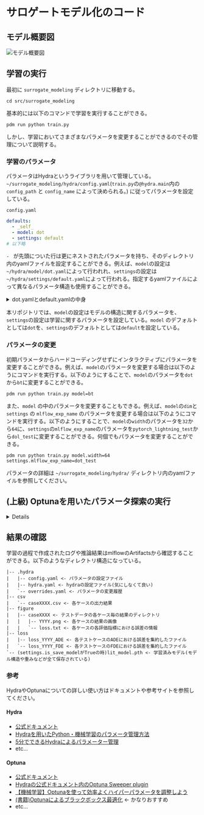 # サロゲートモデル化のコード

## モデル概要図
![モデル概要図](https://github.com/naoto120424/mazda_cae/blob/2d177f5419f90ea731c8c29f21e6470ad5103ba8/img/nets.svg)


## 学習の実行
最初に `surrogate_modeling` ディレクトリに移動する。
```
cd src/surrogate_modeling
```

基本的には以下のコマンドで学習を実行することができる。
```
pdm run python train.py
```

しかし、学習においてさまざまなパラメータを変更することができるのでその管理について説明する。

### 学習のパラメータ
パラメータはHydraというライブラリを用いて管理している。`~/surrogate_modeling/hydra/config.yaml`(`train.py`の`@hydra.main`内の `config_path` と `config_name` によって決められる。) に従ってパラメータを設定している。

`config.yaml`
```yaml
defaults:
  - _self_
  - model: dot
  - settings: default
# 以下略
```

`- ` が先頭についた行は更にネストされたパラメータを持ち、そのディレクトリ内のyamlファイルを設定することができる。例えば、`model`の設定は`~/hydra/model/dot.yaml`によって行われれ、`settings`の設定は`~/hydra/settings/default.yaml`によって行われる。指定するyamlファイルによって異なるパラメータ構造も使用することができる。

<details>
<summary>dot.yamlとdefault.yamlの中身</summary>

`~/single/hydra/model/dot.yaml`
```yaml
name: dot
heads: 8
fc_dim: 1024
trunk_depth: 2
trunk_dim: 256
branch_depth: 2
branch_dim: 128
width: 32
dropout: 0.0
emb_dropout: 0.5
```

`~/single/hydra/settings/default.yaml`
```yaml
# 学習環境
is_debug: False # デバッグモードかどうか
use_decimate : True # データの間引きをするか
decimate_range: 1.0 # データの間引き間隔。デフォルトは0.1秒刻みデータを1.0秒間隔にする。
in_len: 10
out_len: 1
seed: 42 # シード値
epochs: 500 # エポック数
batch_size: 1024 # バッチサイズ
lr: 0.001 # 学習率
criterion: mse # 損失関数
is_save_model: False # モデルを保存するかどうか(False推奨)

# mlflow
mlflow_exp_name: pytorch_lightning_test # mlflowのexperiment名
```

</details>

本リポジトリでは、`model`の設定はモデルの構造に関するパラメータを、`settings`の設定は学習に関するパラメータを設定している。`model` のデフォルトとしては`dot`を、`settings`のデフォルトとしては`default`を設定している。

### パラメータの変更
初期パラメータからハードコーディングせずにインタラクティブにパラメータを変更することができる。例えば、`model`のパラメータを変更する場合は以下のようにコマンドを実行する。以下のようにすることで、`model`のパラメータを`dot`から`bt`に変更することができる。

```
pdm run python train.py model=bt
```

また、`model` の中のパラメータを変更することもできる。例えば、`model`の`dim`と `settings` の `mlflow_exp_name` のパラメータを変更する場合は以下のようにコマンドを実行する。以下のようにすることで、`model`の`width`のパラメータを`32`から`64`に、`settings`の`mlflow_exp_name`のパラメータを`pytorch_lightning_test`から`dol_test`に変更することができる。何個でもパラメータを変更することができる。

```
pdm run python train.py model.width=64 settings.mlflow_exp_name=dot_test
```

パラメータの詳細は `~/surrogate_modeling/hydra/` ディレクトリ内のyamlファイルを参照してください。

## (上級) Optunaを用いたパラメータ探索の実行

<details>


学習を実行するときに、単一の実行ではなく、複数のパラメータを変更して学習を行いたい場合がある。そのような場合には、以下のようにコマンドを実行することで、複数のパラメータを変更して学習を行うことができる。以下のように実行することで、`model`のパラメータが`dot`と`dol`の両方を実行することができる。これは `model` と `settings` の中のパラメータについても同様である。

```
pdm run python train.py -m 'model=choice(dot, dol)'
```

コマンドラインから実行できるが、[`~/surrogate_modeling/hydra/config.yaml`](./hydra/config.yaml) 内の `hydra.sweeper.params` でデフォルトで探索する範囲や指定のパラメータを設定できる。また、組み合わせの数が多く全探索を行うのが難しい場合は、試行数を以下のように `hydra.sweeper.n_trials` 指定することで制限できる。これもコマンドラインから実行できるが、[`~/single/hydra/config.yaml`](./hydra/config.yaml) 内の `hydra.sweeper.n_trials` でデフォルトで試行数を設定できる。


```
pdm run python train.py -m 'model=choice(dot, dol)' hydra.sweeper.n_trials=10
```


### 評価値の監視
パラメータ探索をする際に、監視対象となる評価値を指定することができる。`@hydra.main` の関数の返り値が評価値となる。例えば、以下のようにすることで、`val_loss`を監視評価値として指定することができる。

`~/train.py`
```python
@hydra.main(config_path='~/hydra', config_name='config')
def main(cfg: DictConfig) -> float:
    # 以下略
    return val_loss
```

そして、この評価値が小さくなるように改善するか、大きくなるように改善するかを指定することができる。[`~/single/hydra/config.yaml`](./hydra/config.yaml) 内の `hydra.sweeper.direction` で指定することができる。ここでは、単一の評価値も指定でき、複数の評価値を指定することもできる。改善する方向は `minimize` と `maximize` が指定できる。

`~/hydra/config.yaml`
```yaml
# 以上略
hydra:
  sweeper:
    params: null
    direction: minimize
# 以下略
```

パラメータの探索のアルゴリズムはOptunaというライブラリを用いている。ランダム探索やベイズ最適化などのアルゴリズムを指定することができる。[`~/single/hydra/config.yaml`](./hydra/config.yaml) 内の `hydra/sweeper/sampler` で指定することができる。詳細はOptunaのドキュメントを参照してください。

### 学習経過の保存
optunaの機能を使って最適化している過程が保存される。保存先は `~/single/hydra_experiment/.sqlite/` 内に保存される。このデータベースファイルを用いて、最適化の過程を確認することができる。実行前に `~/single/hydra_experiment/.sqlite/` のディレクトリがないとエラーが発生するので、事前にディレクトリを作成しておくこと。

<注意> strageパラメータを削除すると先ほどのディレクトリは必要ないです。

</details>

## 結果の確認
学習の過程で作成されたログや推論結果はmlflowのArtifactsから確認することができる。以下のようなディレクトリ構造になっている。
```
|-- .hydra
|   |-- config.yaml <- パラメータの設定ファイル
|   |-- hydra.yaml <- hydraの設定ファイル(気にしなくて良い)
|   `-- overrides.yaml <- パラメータの変更履歴
|-- csv
|   `-- caseXXXX.csv <- 各ケースの出力結果
|-- figure
|   |-- caseXXXX <- テストデータの各ケース毎の結果のディレクトリ
|   |   |-- YYYY.png <- 各ケースの結果の画像
|   |   `-- loss.txt <- 各ケースの各評価指標における誤差の情報
|-- loss
|   |-- loss_YYYY_ADE <- 各テストケースのADEにおける誤差を集約したファイル
|   `-- loss_YYYY_FDE <- 各テストケースのFDEにおける誤差を集約したファイル
`-- (settings.is_save_modelがTrueの時)lit_model.pth <- 学習済みモデル(モデル構造や重みなどが全て保存されている)
```

### 参考
HydraやOptunaについての詳しい使い方はドキュメントや参考サイトを参照してください。

#### Hydra
- [公式ドキュメント](https://hydra.cc/docs/intro/)
- [Hydraを用いたPython・機械学習のパラメータ管理方法](https://zenn.dev/kwashizzz/articles/ml-hydra-param)
- [5分でできるHydraによるパラメーター管理](https://qiita.com/Isaka-code/items/3a0671306629756895a6)
- etc...

#### Optuna
- [公式ドキュメント](https://optuna.readthedocs.io/en/stable/)
- [Hydraの公式ドキュメント内のOptuna Sweeper plugin](https://hydra.cc/docs/plugins/optuna_sweeper/#configuring-through-commandline-override)
- [【機械学習】Optunaを使って効率よくハイパーパラメータを調整しよう](https://zenn.dev/robes/articles/d53ff6d665650f)
- [(書籍)Optunaによるブラックボックス最適化](https://www.amazon.co.jp/Optuna%E3%81%AB%E3%82%88%E3%82%8B%E3%83%96%E3%83%A9%E3%83%83%E3%82%AF%E3%83%9C%E3%83%83%E3%82%AF%E3%82%B9%E6%9C%80%E9%81%A9%E5%8C%96-%E4%BD%90%E9%87%8E-%E6%AD%A3%E5%A4%AA%E9%83%8E/dp/4274230104/ref=sr_1_1?__mk_ja_JP=%E3%82%AB%E3%82%BF%E3%82%AB%E3%83%8A&crid=821F8CM9LMR9&keywords=optuna&qid=1707806023&sprefix=optuna%2Caps%2C196&sr=8-1) ← かなりおすすめ
- etc...
